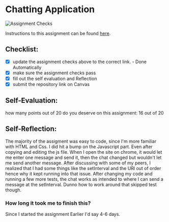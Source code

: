 Chatting Application
=====================
![Assignment Checks](https://s///github.com/smithpcpuc/lab-4-chatting-application/workflows/Assignment%20Checks/badge.svg)

Instructions to this assignment can be found [here](#).

## Checklist:
- [x] update the assignment checks above to the correct link. - Done Automatically
- [X] make sure the assignment checks pass
- [X] fill out the self evaluation and Reflection
- [X] submit the repository link on Canvas

## Self-Evaluation:

how many points out of 20 do you deserve on this assignment:
16  out of 20
## Self-Reflection:
The majority of the assigment was easy to code, since I'm more familiar with HTML and Css. I did hit a bump on the Javascript part. Even after copying and editing the js file. When I open the site on chrome, it would let me enter one message and send it, then the chat changed but wouldn't let me send another message. After discussing with some of my peers, I realized that I had some things like the setInterval and the URl out of order hence why it kept running into that issue. After changing my code and running a few more tests, the chat works as intended to where I can send a message at the setInterval. Dunno how to work around that skipped test though.
### How long it took me to finish this?
Since I started the assignment Earlier I'd say 4-6 days.
